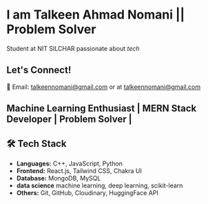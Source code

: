 # I am Talkeen Ahmad Nomani || Problem Solver

Student at NIT SILCHAR passionate about *tech*
## Let's Connect!
💌 Email: talkeennomani@gmail.com or at talkeennomani@gmail.com

## Machine Learning Enthusiast  |  MERN Stack Developer |  Problem Solver | 

## 🛠️ Tech Stack
- **Languages:** C++, JavaScript, Python  
- **Frontend:** React.js, Tailwind CSS, Chakra UI  
- **Database:** MongoDB, MySQL
- **data science** machine learning, deep learning, scikit-learn
- **Others:** Git, GitHub, Cloudinary, HuggingFace API  



<!---
TalkeenAhmadNomani/TalkeenAhmadNomani is a ✨ special ✨ repository because its `README.md` (this file) appears on your GitHub profile.
You can click the Preview link to take a look at your changes.
--->
